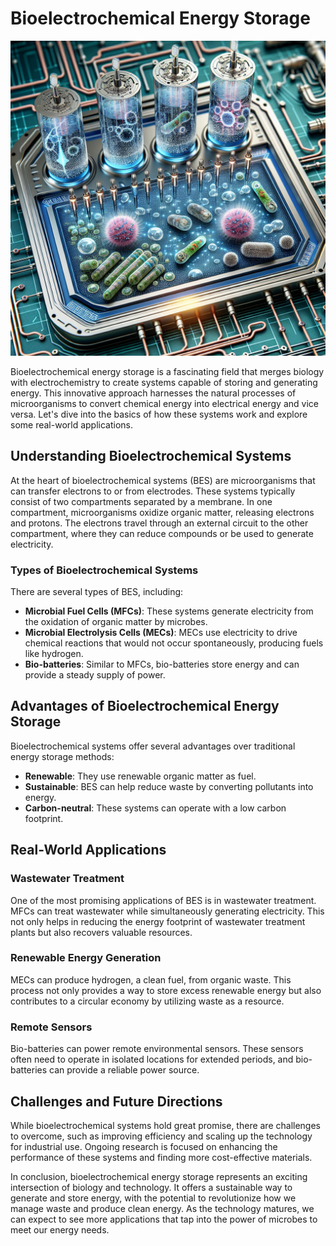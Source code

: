 # Bioelectrochemical Energy Storage

![Bioelectrochemical system](https://raw.githubusercontent.com/Kanakjr/100-days-of-AI-Writing/main/images/Bioelectrochemical-Energy-Storage.png)

Bioelectrochemical energy storage is a fascinating field that merges biology with electrochemistry to create systems capable of storing and generating energy. This innovative approach harnesses the natural processes of microorganisms to convert chemical energy into electrical energy and vice versa. Let's dive into the basics of how these systems work and explore some real-world applications.

## Understanding Bioelectrochemical Systems

At the heart of bioelectrochemical systems (BES) are microorganisms that can transfer electrons to or from electrodes. These systems typically consist of two compartments separated by a membrane. In one compartment, microorganisms oxidize organic matter, releasing electrons and protons. The electrons travel through an external circuit to the other compartment, where they can reduce compounds or be used to generate electricity.

### Types of Bioelectrochemical Systems

There are several types of BES, including:

- **Microbial Fuel Cells (MFCs)**: These systems generate electricity from the oxidation of organic matter by microbes.
- **Microbial Electrolysis Cells (MECs)**: MECs use electricity to drive chemical reactions that would not occur spontaneously, producing fuels like hydrogen.
- **Bio-batteries**: Similar to MFCs, bio-batteries store energy and can provide a steady supply of power.

## Advantages of Bioelectrochemical Energy Storage

Bioelectrochemical systems offer several advantages over traditional energy storage methods:

- **Renewable**: They use renewable organic matter as fuel.
- **Sustainable**: BES can help reduce waste by converting pollutants into energy.
- **Carbon-neutral**: These systems can operate with a low carbon footprint.

## Real-World Applications

### Wastewater Treatment

One of the most promising applications of BES is in wastewater treatment. MFCs can treat wastewater while simultaneously generating electricity. This not only helps in reducing the energy footprint of wastewater treatment plants but also recovers valuable resources.

### Renewable Energy Generation

MECs can produce hydrogen, a clean fuel, from organic waste. This process not only provides a way to store excess renewable energy but also contributes to a circular economy by utilizing waste as a resource.

### Remote Sensors

Bio-batteries can power remote environmental sensors. These sensors often need to operate in isolated locations for extended periods, and bio-batteries can provide a reliable power source.

## Challenges and Future Directions

While bioelectrochemical systems hold great promise, there are challenges to overcome, such as improving efficiency and scaling up the technology for industrial use. Ongoing research is focused on enhancing the performance of these systems and finding more cost-effective materials.

In conclusion, bioelectrochemical energy storage represents an exciting intersection of biology and technology. It offers a sustainable way to generate and store energy, with the potential to revolutionize how we manage waste and produce clean energy. As the technology matures, we can expect to see more applications that tap into the power of microbes to meet our energy needs.
